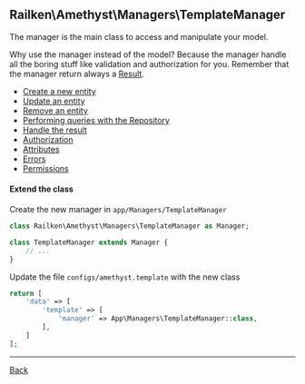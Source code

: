 ## Railken\Amethyst\Managers\TemplateManager

The manager is the main class to access and manipulate your model.

Why use the manager instead of the model? Because the manager handle all the boring stuff like validation and authorization for you.
Remember that the manager return always a [Result](result.md).

* [Create a new entity](create.md)
* [Update an entity](update.md)
* [Remove an entity](remove.md)
* [Performing queries with the Repository](repository.md)
* [Handle the result](result.md)
* [Authorization](authorization.md)
* [Attributes](attributes.md)
* [Errors](errors.md)
* [Permissions](permissions.md)


#### Extend the class

Create the new manager in `app/Managers/TemplateManager`
```php
class Railken\Amethyst\Managers\TemplateManager as Manager;

class TemplateManager extends Manager {
	// ...
}
```
Update the file `configs/amethyst.template` with the new class
```php
return [
    'data' => [
        'template' => [
            'manager' => App\Managers\TemplateManager::class,
        ],
    ]
];
```

---
[Back](index.md)